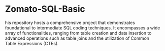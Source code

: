 # Zomato-SQL-Basic
his repository hosts a comprehensive project that demonstrates foundational to intermediate SQL coding techniques. It encompasses a wide array of functionalities, ranging from table creation and data insertion to advanced operations such as table joins and the utilization of Common Table Expressions (CTEs).
